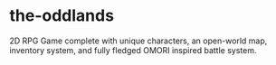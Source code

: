 # the-oddlands
2D RPG Game complete with unique characters, an open-world map, inventory system, and fully fledged OMORI inspired battle system.

